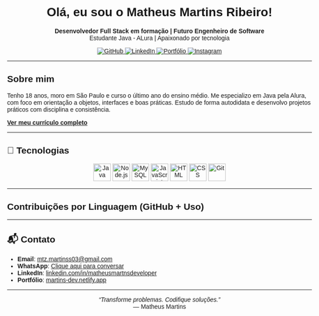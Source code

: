 <h1 align="center">Olá, eu sou o Matheus Martins Ribeiro!</h1>

<p align="center">
  <strong>Desenvolvedor Full Stack em formação | Futuro Engenheiro de Software</strong><br/>
  Estudante Java - ALura | Apaixonado por tecnologia
</p>

<p align="center">
  <a href="https://github.com/MartnsProjetos" target="_blank">
    <img src="https://img.shields.io/badge/GitHub-000?style=for-the-badge&logo=github&logoColor=white" alt="GitHub" />
  </a>
  <a href="https://www.linkedin.com/in/matheusmartnsdeveloper" target="_blank">
    <img src="https://img.shields.io/badge/LinkedIn-0A66C2?style=for-the-badge&logo=linkedin&logoColor=white" alt="LinkedIn" />
  </a>
  <a href="https://martins-dev.netlify.app" target="_blank">
    <img src="https://img.shields.io/badge/Portfólio-111?style=for-the-badge&logo=vercel&logoColor=white" alt="Portfólio" />
  </a>
  <a href="https://instagram.com" target="_blank">
    <img src="https://img.shields.io/badge/Instagram-E4405F?style=for-the-badge&logo=instagram&logoColor=white" alt="Instagram" />
  </a>
</p>

---

## Sobre mim
Tenho 18 anos, moro em São Paulo e curso o último ano do ensino médio. Me especializo em Java pela Alura, com foco em orientação a objetos, interfaces e boas práticas. Estudo de forma autodidata e desenvolvo projetos práticos com disciplina e consistência.

[**Ver meu currículo completo**](https://drive.google.com/file/d/1NIsSKXQMM-jtBu_uM1CWehjT_W96e3g5/view?usp=sharing)

---

## 🚀 Tecnologias

<p align="center">
  <img src="https://cdn.jsdelivr.net/gh/devicons/devicon/icons/java/java-original.svg" width="40" height="40" title="Java" />
  <img src="https://cdn.worldvectorlogo.com/logos/nodejs-icon.svg" width="40" height="40" title="Node.js" />
  <img src="https://cdn.jsdelivr.net/gh/devicons/devicon/icons/mysql/mysql-original.svg" height="40" title="MySQL" />

  <img src="https://cdn.jsdelivr.net/gh/devicons/devicon/icons/javascript/javascript-original.svg" width="40" height="40" title="JavaScript" />
  <img src="https://cdn.jsdelivr.net/gh/devicons/devicon/icons/html5/html5-original.svg" width="40" height="40" title="HTML" />
  <img src="https://cdn.jsdelivr.net/gh/devicons/devicon/icons/css3/css3-original.svg" width="40" height="40" title="CSS" />
  <img src="https://cdn.jsdelivr.net/gh/devicons/devicon/icons/git/git-original.svg" width="40" height="40" title="Git" />
</p>


---

<!DOCTYPE html>
<html lang="pt-BR">
<head>
  <meta charset="UTF-8" />
  <title>Gráfico de commits GitHub</title>
  <script src="https://cdn.jsdelivr.net/npm/chart.js"></script>
  <style>
    body { font-family: Arial, sans-serif; max-width: 700px; margin: 40px auto; }
    canvas { max-width: 100%; }
  </style>
</head>
<body>

<h2>Contribuições por Linguagem (GitHub + Uso)</h2>
<canvas id="commitsChart" width="600" height="400"></canvas>

<script>
  const username = 'MartnsProjetos';

  // Linguagens que você usa e a % inicial
  const languages = {
    Java: 70,
    'Node.js': 6,
    MySQL: 6,
    JavaScript: 6,
    HTML: 6,
    CSS: 6
  };

  // Função para buscar repositórios do usuário
  async function fetchRepos() {
    const response = await fetch(`https://api.github.com/users/${username}/repos`);
    if (!response.ok) {
      alert('Erro ao buscar repositórios do GitHub');
      return [];
    }
    return await response.json();
  }

  // Função para contar commits recentes em cada repo
  async function fetchCommits(repoName) {
    // Busca commits do último mês (30 dias)
    const since = new Date();
    since.setDate(since.getDate() - 30);
    const sinceISO = since.toISOString();

    const url = `https://api.github.com/repos/${username}/${repoName}/commits?since=${sinceISO}`;
    const response = await fetch(url);
    if (!response.ok) return [];
    return await response.json();
  }

  async function main() {
    const repos = await fetchRepos();
    // Objeto para contar commits por linguagem
    const commitCounts = {
      Java: 0,
      'Node.js': 0,
      MySQL: 0,
      JavaScript: 0,
      HTML: 0,
      CSS: 0
    };

    for (const repo of repos) {
      const lang = repo.language;
      if (!commitCounts.hasOwnProperty(lang)) continue;

      const commits = await fetchCommits(repo.name);
      commitCounts[lang] += commits.length;
    }

    // Agora vamos combinar o uso (percentual fixo) + commits da API
    // Para visualizar, vamos somar o uso + commits (normalizando commits)

    // Normaliza commits para escala 0-30 (arbitrário)
    const maxCommits = Math.max(...Object.values(commitCounts), 1);
    for (const lang in commitCounts) {
      // Normaliza a 30%
      commitCounts[lang] = (commitCounts[lang] / maxCommits) * 30;
    }

    // Soma uso + commits normalizados
    const finalData = {};
    for (const lang in languages) {
      finalData[lang] = languages[lang] + (commitCounts[lang] || 0);
    }

    renderChart(finalData);
  }

  function renderChart(data) {
    const ctx = document.getElementById('commitsChart').getContext('2d');
    new Chart(ctx, {
      type: 'bar',
      data: {
        labels: Object.keys(data),
        datasets: [{
          label: 'Contribuição (%)',
          data: Object.values(data),
          backgroundColor: [
            '#5382a1', // Java - azul
            '#3c873a', // Node - verde
            '#f29111', // MySQL - laranja
            '#f0db4f', // JS - amarelo
            '#e44d26', // HTML - vermelho
            '#264de4'  // CSS - azul
          ],
          borderRadius: 5,
        }]
      },
      options: {
        scales: {
          y: {
            beginAtZero: true,
            max: 100
          }
        },
        plugins: {
          legend: { display: false },
          tooltip: { enabled: true }
        }
      }
    });
  }

  main();

</script>
</body>
</html>

---

## 📬 Contato

- **Email**: mtz.martinss03@gmail.com  
- **WhatsApp**: [Clique aqui para conversar](https://wa.me/5511963822159)  
- **LinkedIn**: [linkedin.com/in/matheusmartnsdeveloper](https://www.linkedin.com/in/matheusmartnsdeveloper)  
- **Portfólio**: [martins-dev.netlify.app](https://martins-dev.netlify.app/)

---

<p align="center"><em>“Transforme problemas. Codifique soluções.”</em><br/>— Matheus Martins</p> 

